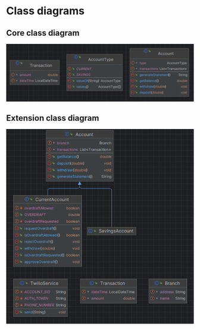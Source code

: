 # Class diagrams

## Core class diagram

![img.png](core-clas-diagram.png)

## Extension class diagram

![img.png](extension-class-diagram.png)